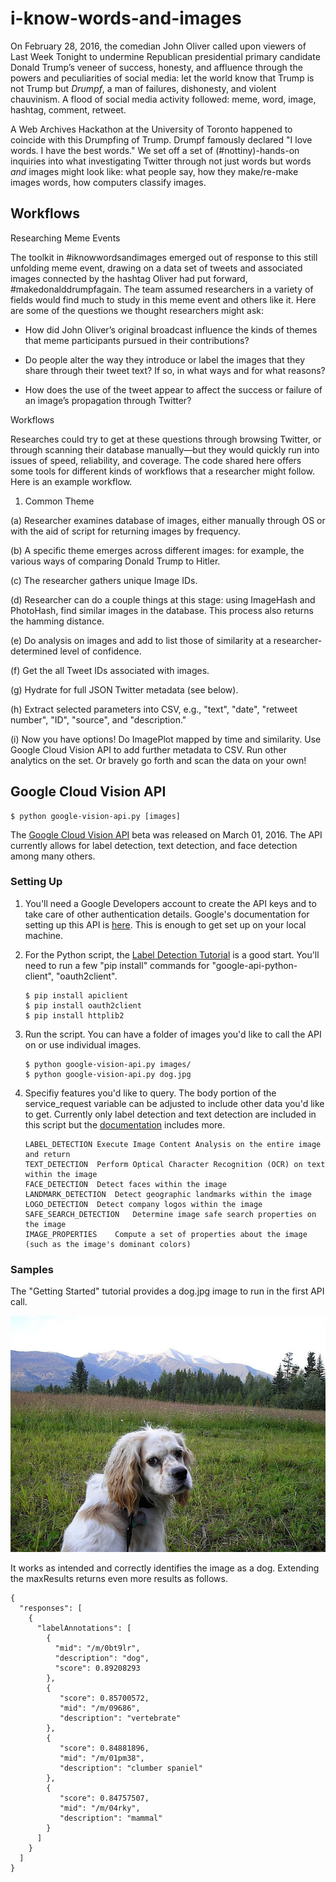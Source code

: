 # i-know-words-and-images

On February 28, 2016, the comedian John Oliver called upon viewers of Last Week Tonight to undermine Republican presidential primary candidate Donald Trump’s veneer of success, honesty, and affluence through the powers and peculiarities of social media: let the world know that Trump is not Trump but _Drumpf_, a man of failures, dishonesty, and violent chauvinism. A flood of social media activity followed: meme, word, image, hashtag, comment, retweet. 

A Web Archives Hackathon at the University of Toronto happened to coincide with this Drumpfing of Trump. Drumpf famously declared "I love words. I have the best words." We set off a set of (#nottiny)-hands-on inquiries into what investigating Twitter through not just words but words _and_ images might look like: what people say, how they make/re-make images words, how computers classify images. 

## Workflows

Researching Meme Events

The toolkit in #iknowwordsandimages emerged out of response to this still unfolding meme event, drawing on a data set of tweets and associated images connected by the hashtag Oliver had put forward, #makedonalddrumpfagain. The team assumed researchers in a variety of fields would find much to study in this meme event and others like it. Here are some of the questions we thought researchers might ask:

- How did John Oliver’s original broadcast influence the kinds of themes that meme participants pursued in their contributions?

- Do people alter the way they introduce or label the images that they share through their tweet text? If so, in what ways and for what reasons?

- How does the use of the tweet appear to affect the success or failure of an image’s propagation through Twitter?

Workflows

Researches could try to get at these questions through browsing Twitter, or through scanning their database manually—but they would quickly run into issues of speed, reliability, and coverage. The code shared here offers some tools for different kinds of workflows that a researcher might follow. Here is an example workflow.

1. Common Theme

(a) Researcher examines database of images, either manually through OS or with the aid of script for returning images by frequency.

(b) A specific theme emerges across different images: for example, the various ways of comparing Donald Trump to Hitler.

(c) The researcher gathers unique Image IDs.

(d) Researcher can do a couple things at this stage: using ImageHash and PhotoHash, find similar images in the database. This process also returns the hamming distance. 

(e) Do analysis on images and add to list those of similarity at a researcher-determined level of confidence.

(f) Get the all Tweet IDs associated with images. 

(g) Hydrate for full JSON Twitter metadata (see below).

(h) Extract selected parameters into CSV, e.g., "text", "date", "retweet number", "ID", "source", and "description."

(i) Now you have options! Do ImagePlot mapped by time and similarity. Use Google Cloud Vision API to add further metadata to CSV. Run other analytics on the set. Or bravely go forth and scan the data on your own!


## Google Cloud Vision API

```
$ python google-vision-api.py [images]
```

The [Google Cloud Vision API](https://cloud.google.com/vision/docs/) beta was released on March 01, 2016. The API currently allows for label detection, text detection, and face detection among many others. 

### Setting Up

1. You'll need a Google Developers account to create the API keys and to take care of other authentication details. Google's documentation for setting up this API is [here](https://cloud.google.com/vision/docs/getting-started). This is enough to get set up on your local machine.

2. For the Python script, the [Label Detection Tutorial](https://cloud.google.com/vision/docs/label-tutorial) is a good start. You'll need to run a few "pip install" commands for "google-api-python-client", "oauth2client".

	```
	$ pip install apiclient
	$ pip install oauth2client
	$ pip install httplib2
	```

3. Run the script. You can have a folder of images you'd like to call the API on or use individual images.

	```
	$ python google-vision-api.py images/
	$ python google-vision-api.py dog.jpg
	```

4. Specifiy features you'd like to query. The body portion of the service_request variable can be adjusted to include other data you'd like to get. Currently only label detection and text detection are included in this script but the [documentation](https://cloud.google.com/vision/docs/concepts) includes more.

	```
	LABEL_DETECTION	Execute Image Content Analysis on the entire image and return
	TEXT_DETECTION	Perform Optical Character Recognition (OCR) on text within the image
	FACE_DETECTION	Detect faces within the image
	LANDMARK_DETECTION	Detect geographic landmarks within the image
	LOGO_DETECTION	Detect company logos within the image
	SAFE_SEARCH_DETECTION	Determine image safe search properties on the image
	IMAGE_PROPERTIES	Compute a set of properties about the image (such as the image's dominant colors)
	```

### Samples

The "Getting Started" tutorial provides a dog.jpg image to run in the first API call. 

![dog.jpg](/images/dog.jpg?raw=true)

It works as intended and correctly identifies the image as a dog. Extending the maxResults returns even more results as follows.
```
{
  "responses": [
    {
      "labelAnnotations": [
        {
          "mid": "/m/0bt9lr",
          "description": "dog",
          "score": 0.89208293
        },
        {
           "score": 0.85700572, 
           "mid": "/m/09686", 
           "description": "vertebrate"
        }, 
        {
           "score": 0.84881896, 
           "mid": "/m/01pm38", 
           "description": "clumber spaniel"
        }, 
        {
           "score": 0.84757507, 
           "mid": "/m/04rky", 
           "description": "mammal"
        }
      ]
    }
  ]
}
```
